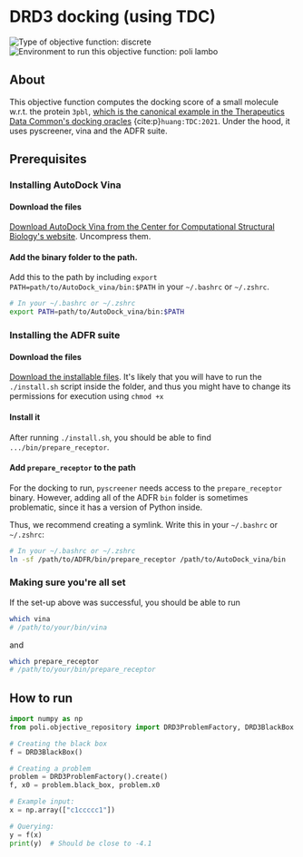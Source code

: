 # DRD3 docking (using TDC)

![Type of objective function: discrete](https://img.shields.io/badge/Type-discrete_inputs-blue)
![Environment to run this objective function: poli lambo](https://img.shields.io/badge/Environment-poli____lambo-teal
)

## About

This objective function computes the docking score of a small molecule w.r.t. the protein `3pbl`, [which is the canonical example in the Therapeutics Data Common's docking oracles](https://tdcommons.ai/functions/oracles/#docking-scores) {cite:p}`huang:TDC:2021`. Under the hood, it uses pyscreener, vina and the ADFR suite.

## Prerequisites

### Installing AutoDock Vina

#### Download the files

[Download AutoDock Vina from the Center for Computational Structural Biology's website](https://vina.scripps.edu/downloads/). Uncompress them.

#### Add the binary folder to the path.

Add this to the path by including `export PATH=path/to/AutoDock_vina/bin:$PATH` in your `~/.bashrc` or `~/.zshrc`.

```bash
# In your ~/.bashrc or ~/.zshrc
export PATH=path/to/AutoDock_vina/bin:$PATH
```

### Installing the ADFR suite

#### Download the files

[Download the installable files](https://ccsb.scripps.edu/adfr/downloads/). It's likely that you will have to run the `./install.sh` script inside the folder, and thus you might have to change its permissions for execution using `chmod +x`

#### Install it

After running `./install.sh`, you should be able to find `.../bin/prepare_receptor`.

#### Add `prepare_receptor` to the path

For the docking to run, `pyscreener` needs access to the `prepare_receptor` binary. However, adding all of the ADFR `bin` folder is sometimes problematic, since it has a version of Python inside.

Thus, we recommend creating a symlink. Write this in your `~/.bashrc` or `~/.zshrc`:

```bash
# In your ~/.bashrc or ~/.zshrc
ln -sf /path/to/ADFR/bin/prepare_receptor /path/to/AutoDock_vina/bin
```

### Making sure you're all set

If the set-up above was successful, you should be able to run

```bash
which vina
# /path/to/your/bin/vina
```

and

```bash
which prepare_receptor
# /path/to/your/bin/prepare_receptor
```

## How to run

```python
import numpy as np
from poli.objective_repository import DRD3ProblemFactory, DRD3BlackBox

# Creating the black box
f = DRD3BlackBox()

# Creating a problem
problem = DRD3ProblemFactory().create()
f, x0 = problem.black_box, problem.x0

# Example input:
x = np.array(["c1ccccc1"])

# Querying:
y = f(x)
print(y)  # Should be close to -4.1
```
